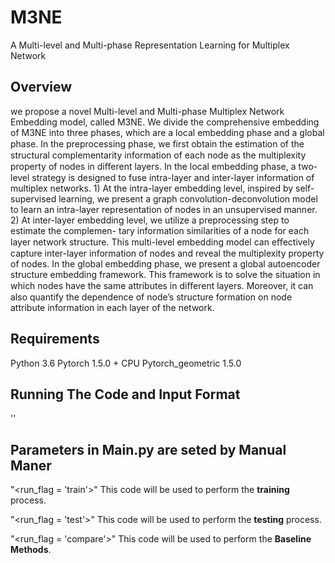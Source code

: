 # M3NE
A Multi-level and Multi-phase Representation Learning for Multiplex Network

## Overview
we propose a novel Multi-level and Multi-phase Multiplex Network Embedding model, called M3NE. We divide the comprehensive embedding of M3NE into three phases, which are a local embedding phase and a global phase. In
the preprocessing phase, we ﬁrst obtain the estimation of the structural complementarity information of each node as the multiplexity property of nodes in diﬀerent layers. In the local embedding
phase, a two-level strategy is designed to fuse intra-layer and inter-layer information of multiplex networks. 1) At the intra-layer embedding level, inspired by self-supervised learning, we present a graph
convolution-deconvolution model to learn an intra-layer representation of nodes in an unsupervised manner. 2) At inter-layer embedding level, we utilize a preprocessing step to estimate the complemen-
tary information similarities of a node for each layer network structure. This multi-level embedding model can eﬀectively capture inter-layer information of nodes and reveal the multiplexity property of
nodes. In the global embedding phase, we present a global autoencoder structure embedding framework. This framework is to solve the situation in which nodes have the same attributes in diﬀerent
layers. Moreover, it can also quantify the dependence of node’s structure formation on node attribute information in each layer of the network.

## Requirements
Python 3.6
Pytorch 1.5.0 + CPU
Pytorch_geometric 1.5.0

## Running The Code and Input Format

'<Python Main.py>'

## Parameters in Main.py are seted by Manual Maner

"<run_flag = 'train'>"
This code will be used to perform the **training** process.

"<run_flag = 'test'>"
This code will be used to perform the **testing** process.

"<run_flag = 'compare'>"
This code will be used to perform the **Baseline Methods**.
